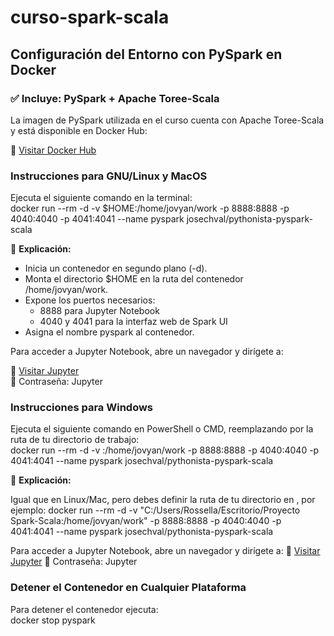 # curso-spark-scala

## Configuración del Entorno con PySpark en Docker
### ✅ Incluye: PySpark + Apache Toree-Scala

La imagen de PySpark utilizada en el curso cuenta con Apache Toree-Scala y está disponible en Docker Hub:  

🔗 [Visitar Docker Hub](https://hub.docker.com/r/josechval/pythonista-pyspark-scala)  

### Instrucciones para GNU/Linux y MacOS
Ejecuta el siguiente comando en la terminal:  
docker run --rm -d -v $HOME:/home/jovyan/work -p 8888:8888 -p 4040:4040 -p 4041:4041 --name pyspark josechval/pythonista-pyspark-scala

📌 **Explicación:**

- Inicia un contenedor en segundo plano (-d).
- Monta el directorio $HOME en la ruta del contenedor /home/jovyan/work.
- Expone los puertos necesarios:
  - 8888 para Jupyter Notebook
  - 4040 y 4041 para la interfaz web de Spark UI
- Asigna el nombre pyspark al contenedor.
  
Para acceder a Jupyter Notebook, abre un navegador y dirígete a:

🔗 [Visitar Jupyter](http://localhost:8888)  
🔑 Contraseña: Jupyter


### Instrucciones para Windows
Ejecuta el siguiente comando en PowerShell o CMD, reemplazando <RUTA> por la ruta de tu directorio de trabajo:  
docker run --rm -d -v <RUTA>:/home/jovyan/work -p 8888:8888 -p 4040:4040 -p 4041:4041 --name pyspark josechval/pythonista-pyspark-scala

📌 **Explicación:**

Igual que en Linux/Mac, pero debes definir la ruta de tu directorio en <RUTA>, por ejemplo:
docker run --rm -d -v "C:/Users/Rossella/Escritorio/Proyecto Spark-Scala:/home/jovyan/work" -p 8888:8888 -p 4040:4040 -p 4041:4041 --name pyspark josechval/pythonista-pyspark-scala

Para acceder a Jupyter Notebook, abre un navegador y dirígete a:
🔗 [Visitar Jupyter](http://localhost:8888)
🔑 Contraseña: Jupyter  


### Detener el Contenedor en Cualquier Plataforma
Para detener el contenedor ejecuta:  
docker stop pyspark






